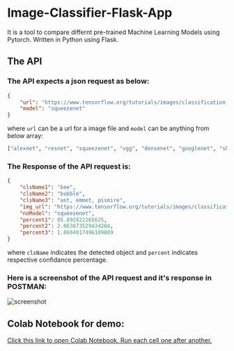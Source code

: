 # Image-Classifier-Flask-App

It is a tool to compare differnt pre-trained Machine Learning Models using Pytorch.
Written in Python using Flask.

## The API

### The API expects a json request as below:
```json
{
    "url": "https://www.tensorflow.org/tutorials/images/classification_files/output_N1loMlbYHeiJ_0.png",
    "model": "squeezenet"
}
```

where `url` can be a url for a image file and `model` can be anything from below array:
```py
["alexnet", "resnet", "squeezenet", "vgg", "densenet", "googlenet", "shufflenet", "mobilenet", "resnext", "wide_resnet", "mnasnet", "efficientnet", "regnet_x", "regnet_y"]
```
### The Response of the API request is:
```json
{
    "clsName1": "bee",
    "clsName2": "bubble",
    "clsName3": "ant, emmet, pismire",
    "img_url": "https://www.tensorflow.org/tutorials/images/classification_files/output_N1loMlbYHeiJ_0.png",
    "nnModel": "squeezenet",
    "percent1": 85.892822265625,
    "percent2": 2.063873529434204,
    "percent3": 1.8604017496109009
}
```
where `clsName` indicates the detected object and `percent` indicates respective confidance percentage.

### Here is a screenshot of the API request and it's response in POSTMAN:
![screenshot](https://i.imgur.com/XxzQZ33.png)

## Colab Notebook for demo:
[Click this link to open Colab Notebook. Run each cell one after another.](https://colab.research.google.com/drive/13-uIcgEsFGA3ZNgqAPxQgQ82I5Uk9lpS?usp=sharing)